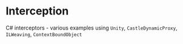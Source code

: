 # Interception
C# interceptors - various examples using `Unity`, `CastleDynamicProxy`, `ILWeaving`, `ContextBoundObject`
